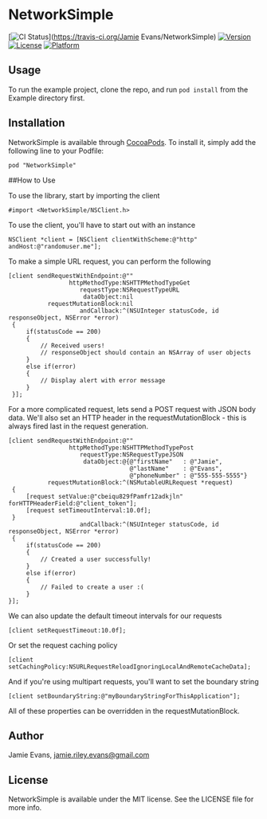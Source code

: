 # NetworkSimple

[![CI Status](https://travis-ci.org/JamieREvans/NetworkSimple.svg?style=flat)](https://travis-ci.org/Jamie Evans/NetworkSimple)
[![Version](https://img.shields.io/cocoapods/v/NetworkSimple.svg?style=flat)](http://cocoadocs.org/docsets/NetworkSimple)
[![License](https://img.shields.io/cocoapods/l/NetworkSimple.svg?style=flat)](http://cocoadocs.org/docsets/NetworkSimple)
[![Platform](https://img.shields.io/cocoapods/p/NetworkSimple.svg?style=flat)](http://cocoadocs.org/docsets/NetworkSimple)

## Usage

To run the example project, clone the repo, and run `pod install` from the Example directory first.

## Installation

NetworkSimple is available through [CocoaPods](http://cocoapods.org). To install
it, simply add the following line to your Podfile:

	pod "NetworkSimple"

##How to Use

To use the library, start by importing the client

	#import <NetworkSimple/NSClient.h>

To use the client, you'll have to start out with an instance

	NSClient *client = [NSClient clientWithScheme:@"http" andHost:@"randomuser.me"];

To make a simple URL request, you can perform the following

	[client sendRequestWithEndpoint:@""
	                 httpMethodType:NSHTTPMethodTypeGet
	                    requestType:NSRequestTypeURL
	                     dataObject:nil
	           requestMutationBlock:nil
	                    andCallback:^(NSUInteger statusCode, id responseObject, NSError *error)
	 {
	     if(statusCode == 200)
	     {
	         // Received users!
	         // responseObject should contain an NSArray of user objects
	     }
	     else if(error)
	     {
	         // Display alert with error message
	     }
	 }];

For a more complicated request, lets send a POST request with JSON body data. We'll also set an HTTP header in the requestMutationBlock - this is always fired last in the request generation.

	[client sendRequestWithEndpoint:@""
	                 httpMethodType:NSHTTPMethodTypePost
	                    requestType:NSRequestTypeJSON
	                     dataObject:@{@"firstName"   : @"Jamie",
	                                  @"lastName"    : @"Evans",
	                                  @"phoneNumber" : @"555-555-5555"}
	           requestMutationBlock:^(NSMutableURLRequest *request)
	 {
	     [request setValue:@"cbeiqu829fPamfr12adkjln" forHTTPHeaderField:@"client_token"];
	     [request setTimeoutInterval:10.0f];
	 }
	                    andCallback:^(NSUInteger statusCode, id responseObject, NSError *error)
	 {
	     if(statusCode == 200)
	     {
	         // Created a user successfully!
	     }
	     else if(error)
	     {
	         // Failed to create a user :(
	     }
	}];

We can also update the default timeout intervals for our requests

	[client setRequestTimeout:10.0f];

Or set the request caching policy

	[client setCachingPolicy:NSURLRequestReloadIgnoringLocalAndRemoteCacheData];

And if you're using multipart requests, you'll want to set the boundary string

	[client setBoundaryString:@"myBoundaryStringForThisApplication"];

All of these properties can be overridden in the requestMutationBlock.

## Author

Jamie Evans, jamie.riley.evans@gmail.com

## License

NetworkSimple is available under the MIT license. See the LICENSE file for more info.

